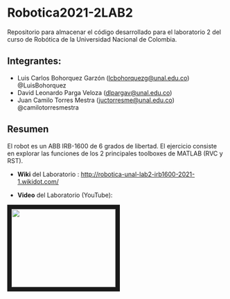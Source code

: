 # Robotica2021-2LAB2
Repositorio para almacenar el código desarrollado para el laboratorio 2 del curso de Robótica de la Universidad Nacional de Colombia.

## Integrantes:
- Luis Carlos Bohorquez Garzón (lcbohorquezg@unal.edu.co) @LuisBohorquez 
- David Leonardo Parga Veloza (dlpargav@unal.edu.co) 
- Juan Camilo Torres Mestra (juctorresme@unal.edu.co) @camilotorresmestra

## Resumen
El robot es un ABB IRB-1600 de 6 grados de libertad. El ejercicio consiste en explorar las funciones de los 2 principales toolboxes de MATLAB (RVC y RST). 

- **Wiki** del Laboratorio : http://robotica-unal-lab2-irb1600-2021-1.wikidot.com/

- **Video** del Laboratorio (YouTube):

<a href="http://www.youtube.com/watch?feature=player_embedded&v=chA__se2kdM
" target="_blank"><img src="http://img.youtube.com/vi/chA__se2kdM/0.jpg" 
alt="" width="240" height="180" border="10" /></a>



